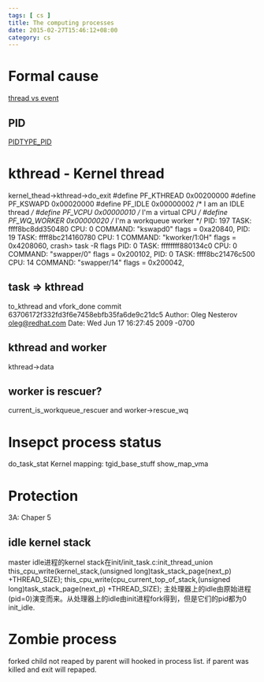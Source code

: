 ```yaml
---
tags: [ cs ] 
title: The computing processes
date: 2015-02-27T15:46:12+08:00 
category: cs
---
```


# Formal cause
[thread vs event](http://courses.cs.vt.edu/cs5204/fall09-kafura/Presentations/Threads-VS-Events.pdf)
## PID
[PIDTYPE_PID](https://lwn.net/Articles/606925/)

# kthread - Kernel thread
kernel_thead->kthread->do_exit
#define PF_KTHREAD              0x00200000
#define PF_KSWAPD               0x00020000
#define PF_IDLE                 0x00000002      /* I am an IDLE thread */
#define PF_VCPU                 0x00000010      /* I'm a virtual CPU */
#define PF_WQ_WORKER            0x00000020      /* I'm a workqueue worker */
PID: 197    TASK: ffff8bc8dd350480  CPU: 0   COMMAND: "kswapd0"
  flags = 0xa20840,
PID: 19     TASK: ffff8bc214160780  CPU: 1   COMMAND: "kworker/1:0H"
  flags = 0x4208060,
crash> task -R flags
PID: 0      TASK: ffffffff880134c0  CPU: 0   COMMAND: "swapper/0"
  flags = 0x200102,
PID: 0      TASK: ffff8bc21476c500  CPU: 14  COMMAND: "swapper/14"
  flags = 0x200042,
## task => kthread
to_kthread and vfork_done
commit 63706172f332fd3f6e7458ebfb35fa6de9c21dc5
Author: Oleg Nesterov <oleg@redhat.com>
Date:   Wed Jun 17 16:27:45 2009 -0700
## kthread and worker
kthread->data
## worker is rescuer?
current_is_workqueue_rescuer and worker->rescue_wq

# Insepct process status
do_task_stat
Kernel mapping: tgid_base_stuff show_map_vma
# Protection 
3A: Chaper 5
## idle kernel stack
master idle进程的kernel stack在init/init_task.c:init_thread_union
this_cpu_write(kernel_stack,(unsigned long)task_stack_page(next_p) +THREAD_SIZE);
this_cpu_write(cpu_current_top_of_stack,(unsigned long)task_stack_page(next_p) +THREAD_SIZE);
主处理器上的idle由原始进程(pid=0)演变而来。从处理器上的idle由init进程fork得到，但是它们的pid都为0 init_idle.
# Zombie process <defunct>
forked child not reaped by parent will hooked in process list.
if parent was killed and exit <defunct> will repaped.
